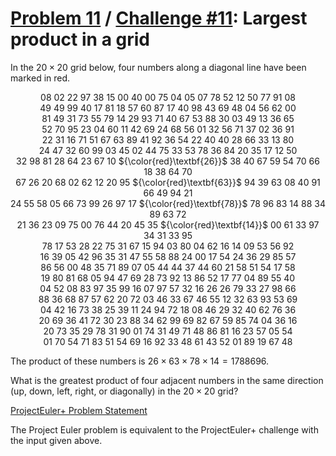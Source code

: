 [Problem 11](https://projecteuler.net/problem=11) /
[Challenge #11](https://www.hackerrank.com/contests/projecteuler/challenges/euler011/problem):
Largest product in a grid
=========================

In the $20 \times 20$ grid below, four numbers along a diagonal line have been
marked in red.

<p align="center">
    08 02 22 97 38 15 00 40 00 75 04 05 07 78 52 12 50 77 91 08<br>
    49 49 99 40 17 81 18 57 60 87 17 40 98 43 69 48 04 56 62 00<br>
    81 49 31 73 55 79 14 29 93 71 40 67 53 88 30 03 49 13 36 65<br>
    52 70 95 23 04 60 11 42 69 24 68 56 01 32 56 71 37 02 36 91<br>
    22 31 16 71 51 67 63 89 41 92 36 54 22 40 40 28 66 33 13 80<br>
    24 47 32 60 99 03 45 02 44 75 33 53 78 36 84 20 35 17 12 50<br>
    32 98 81 28 64 23 67 10 ${\color{red}\textbf{26}}$ 38 40 67 59 54 70 66 18 38 64 70<br>
    67 26 20 68 02 62 12 20 95 ${\color{red}\textbf{63}}$ 94 39 63 08 40 91 66 49 94 21<br>
    24 55 58 05 66 73 99 26 97 17 ${\color{red}\textbf{78}}$ 78 96 83 14 88 34 89 63 72<br>
    21 36 23 09 75 00 76 44 20 45 35 ${\color{red}\textbf{14}}$ 00 61 33 97 34 31 33 95<br>
    78 17 53 28 22 75 31 67 15 94 03 80 04 62 16 14 09 53 56 92<br>
    16 39 05 42 96 35 31 47 55 58 88 24 00 17 54 24 36 29 85 57<br>
    86 56 00 48 35 71 89 07 05 44 44 37 44 60 21 58 51 54 17 58<br>
    19 80 81 68 05 94 47 69 28 73 92 13 86 52 17 77 04 89 55 40<br>
    04 52 08 83 97 35 99 16 07 97 57 32 16 26 26 79 33 27 98 66<br>
    88 36 68 87 57 62 20 72 03 46 33 67 46 55 12 32 63 93 53 69<br>
    04 42 16 73 38 25 39 11 24 94 72 18 08 46 29 32 40 62 76 36<br>
    20 69 36 41 72 30 23 88 34 62 99 69 82 67 59 85 74 04 36 16<br>
    20 73 35 29 78 31 90 01 74 31 49 71 48 86 81 16 23 57 05 54<br>
    01 70 54 71 83 51 54 69 16 92 33 48 61 43 52 01 89 19 67 48<br>
</p>

The product of these numbers is $26 \times 63 \times 78 \times 14 = 1788696$.

What is the greatest product of four adjacent numbers in the same direction
(up, down, left, right, or diagonally) in the $20 \times 20$ grid?

[ProjectEuler+ Problem Statement](ProjectEuler%2B%20Challenge%20%2311%20Problem%20Statement.pdf)

The Project Euler problem is equivalent to the ProjectEuler+ challenge with the
input given above.
